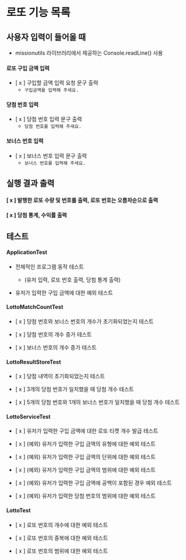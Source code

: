 # 로또 기능 목록

## 사용자 입력이 들어올 때

- missionutils 라이브러리에서 제공하는 Console.readLine() 사용

#### 로또 구입 금액 입력

- [ x ] 구입할 금액 입력 요청 문구 출력
    - `구입금액을 입력해 주세요.`

#### 당첨 번호 입력

- [ x ] 당첨 번호 입력 문구 출력
    - `당첨 번호를 입력해 주세요.`

#### 보너스 번호 입력

- [ x ] 보너스 번호 입력 문구 출력
    - `보너스 번호를 입력해 주세요.`

## 실행 결과 출력

#### [ x ] 발행한 로또 수량 및 번호를 출력, 로또 번호는 오름차순으로 출력

#### [ x ] 당첨 통계, 수익률 출력

## 테스트

#### ApplicationTest

- 전체적인 프로그램 동작 테스트
    - (유저 입력, 로또 번호 출력, 당첨 통계 출력)


- 유저가 입력한 구입 금액에 대한 예외 테스트

#### LottoMatchCountTest

- [ x ] 당첨 번호와 보너스 번호의 개수가 초기화되었는지 테스트


- [ x ] 당첨 번호의 개수 증가 테스트


- [ x ] 보너스 번호의 개수 증가 테스트

#### LottoResultStoreTest

- [ x ] 당첨 내역이 초기화되었는지 테스트


- [ x ] 3개의 당첨 번호가 일치했을 때 당첨 개수 테스트


- [ x ] 5개의 당첨 번호와 1개의 보너스 번호가 일치했을 때 당첨 개수 테스트

#### LottoServiceTest

- [ x ] 유저가 입력한 구입 금액에 대한 로또 티켓 개수 발급 테스트


- [ x ] (예외) 유저가 입력한 구입 금액의 유형에 대한 예외 테스트


- [ x ] (예외) 유저가 입력한 구입 금액의 단위에 대한 예외 테스트


- [ x ] (예외) 유저가 입력한 구입 금액의 범위에 대한 예외 테스트


- [ x ] (예외) 유저가 입력한 구입 금액에 공백이 포함된 경우 예외 테스트


- [ x ] (예외) 유저가 입력한 당첨 번호의 범위에 대한 예외 테스트

#### LottoTest

- [ x ] 로또 번호의 개수에 대한 예외 테스트


- [ x ] 로또 번호의 중복에 대한 예외 테스트


- [ x ] 로또 번호의 범위에 대한 예외 테스트 